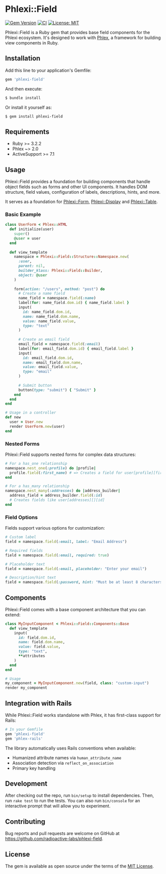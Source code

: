 # Phlexi::Field

[![Gem Version](https://badge.fury.io/rb/phlexi-field.svg)](https://badge.fury.io/rb/phlexi-field)
[![CI](https://github.com/radioactive-labs/phlexi-field/actions/workflows/main.yml/badge.svg)](https://github.com/radioactive-labs/phlexi-field/actions/workflows/main.yml)
[![License: MIT](https://img.shields.io/badge/License-MIT-yellow.svg)](https://opensource.org/licenses/MIT)

Phlexi::Field is a Ruby gem that provides base field components for the Phlexi ecosystem. It's designed to work with [Phlex](https://github.com/phlex-ruby/phlex), a framework for building view components in Ruby.

## Installation

Add this line to your application's Gemfile:

```ruby
gem 'phlexi-field'
```

And then execute:

```bash
$ bundle install
```

Or install it yourself as:

```bash
$ gem install phlexi-field
```

## Requirements

- Ruby >= 3.2.2
- Phlex ~> 2.0
- ActiveSupport >= 7.1

## Usage

Phlexi::Field provides a foundation for building components that handle object fields such as forms and other UI components. It handles DOM structure, field values, configuration of labels, descriptions, hints, and more.

It serves as a foundation for [Phlexi::Form](https://github.com/radioactive-labs/phlexi-form), [Phlexi::Display](https://github.com/radioactive-labs/phlexi-display) and [Phlexi::Table](https://github.com/radioactive-labs/phlexi-table).

### Basic Example

```ruby
class UserForm < Phlex::HTML
  def initialize(user)
    super()
    @user = user
  end
  
  def view_template
    namespace = Phlexi::Field::Structure::Namespace.new(
      :user, 
      parent: nil, 
      builder_klass: Phlexi::Field::Builder, 
      object: @user
    )
    
    form(action: "/users", method: "post") do
      # Create a name field
      name_field = namespace.field(:name)
      label(for: name_field.dom.id) { name_field.label }
      input(
        id: name_field.dom.id, 
        name: name_field.dom.name, 
        value: name_field.value, 
        type: "text"
      )
      
      # Create an email field
      email_field = namespace.field(:email)
      label(for: email_field.dom.id) { email_field.label }
      input(
        id: email_field.dom.id, 
        name: email_field.dom.name, 
        value: email_field.value, 
        type: "email"
      )
      
      # Submit button
      button(type: "submit") { "Submit" }
    end
  end
end

# Usage in a controller
def new
  user = User.new
  render UserForm.new(user)
end
```

### Nested Forms

Phlexi::Field supports nested forms for complex data structures:

```ruby
# For a has_one relationship
namespace.nest_one(:profile) do |profile|
  profile.field(:first_name) # => Creates a field for user[profile][first_name]
end

# For a has_many relationship
namespace.nest_many(:addresses) do |address_builder|
  address_field = address_builder.field(:id)
  # Creates fields like user[addresses][][id]
end
```

### Field Options

Fields support various options for customization:

```ruby
# Custom label
field = namespace.field(:email, label: "Email Address")

# Required fields
field = namespace.field(:email, required: true)

# Placeholder text
field = namespace.field(:email, placeholder: "Enter your email")

# Description/hint text
field = namespace.field(:password, hint: "Must be at least 8 characters")
```

## Components

Phlexi::Field comes with a base component architecture that you can extend:

```ruby
class MyInputComponent < Phlexi::Field::Components::Base
  def view_template
    input(
      id: field.dom.id,
      name: field.dom.name,
      value: field.value,
      type: "text",
      **attributes
    )
  end
end

# Usage
my_component = MyInputComponent.new(field, class: "custom-input")
render my_component
```

## Integration with Rails

While Phlexi::Field works standalone with Phlex, it has first-class support for Rails:

```ruby
# In your Gemfile
gem 'phlexi-field'
gem 'phlex-rails'
```

The library automatically uses Rails conventions when available:
- Humanized attribute names via `human_attribute_name`
- Association detection via `reflect_on_association`
- Primary key handling

## Development

After checking out the repo, run `bin/setup` to install dependencies. Then, run `rake test` to run the tests. You can also run `bin/console` for an interactive prompt that will allow you to experiment.

## Contributing

Bug reports and pull requests are welcome on GitHub at https://github.com/radioactive-labs/phlexi-field.

## License

The gem is available as open source under the terms of the [MIT License](https://opensource.org/licenses/MIT).
